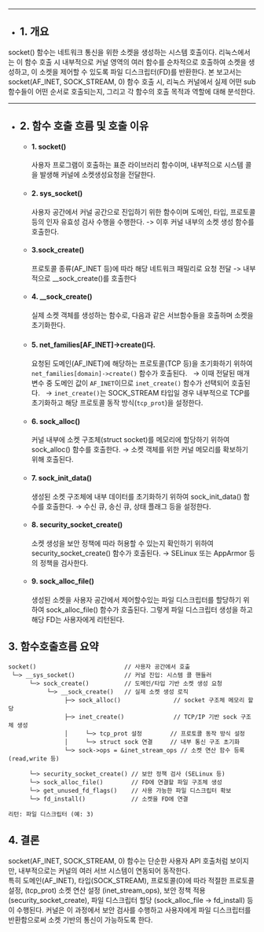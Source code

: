 
---

- ## 1. 개요
socket() 함수는 네트워크 통신을 위한 소켓을 생성하는 시스템 호출이다.
리눅스에서는 이 함수 호출 시 내부적으로 커널 영역의 여러 함수를 순차적으로 호출하여 소켓을 생성하고, 이 소켓을 제어할 수 있도록 파일 디스크립터(FD)를 반환한다.
본 보고서는 socket(AF_INET, SOCK_STREAM, 0) 함수 호출 시, 리눅스 커널에서 실제 어떤 sub 함수들이 어떤 순서로 호출되는지, 그리고 각 함수의 호출 목적과 역할에 대해 분석한다.

---
- ## 2. 함수 호출 흐름 및 호출 이유 
	- #### 1. socket()
		사용자 프로그램이 호출하는 표준 라이브러리 함수이며, 내부적으로 시스템 콜을 발생해 커널에 소켓생성요청을 전달한다.
	- #### 2. sys_socket()
		사용자 공간에서 커널 공간으로 진입하기 위한 함수이며 도메인, 타입, 프로토콜 등의 인자 유효성 검사 수행을 수행한다.
		-> 이후 커널 내부의 소켓 생성 함수를 호출한다.
	- #### 3.sock_create()
		 프로토콜 종류(AF_INET 등)에 따라 해당 네트워크 패밀리로 요청 전달
		 -> 내부적으로 __sock_create()를 호출한다
	- #### 4. \_\_sock_create()
		실제 소켓 객체를 생성하는 함수로, 다음과 같은 서브함수들을 호출하며 소켓을 초기화한다.
	- #### 5. net_families\[AF_INET]->create()다.
		요청된 도메인(AF_INET)에 해당하는 프로토콜(TCP 등)을 초기화하기 위하여 `net_families[domain]->create()` 함수가 호출된다.  
		→ 이때 전달된 매개변수 중 도메인 값이 `AF_INET`이므로 `inet_create()` 함수가 선택되어 호출된다.  
		→ `inet_create()`는 SOCK_STREAM 타입일 경우 내부적으로 TCP를 초기화하고 해당 프로토콜 동작 방식(`tcp_prot`)을 설정한다.
	- #### 6. sock_alloc()
		커널 내부에 소켓 구조체(struct socket)를 메모리에 할당하기 위하여 sock_alloc() 함수를 호출한다.
		→ 소켓 객체를 위한 커널 메모리를 확보하기 위해 호출된다.
	- #### 7. sock_init_data()
		생성된 소켓 구조체에 내부 데이터를 초기화하기 위하여 sock_init_data() 함수를 호출한다.
		→ 수신 큐, 송신 큐, 상태 플래그 등을 설정한다.
	- #### 8.  security_socket_create()
		소켓 생성을 보안 정책에 따라 허용할 수 있는지 확인하기 위하여 security_socket_create() 함수가 호출된다.
		→ SELinux 또는 AppArmor 등의 정책을 검사한다.
	- #### 9. sock_alloc_file()
		생성된 소켓을 사용자 공간에서 제어할수있는 파일 디스크립터를 할당하기 위하여 sock_alloc_file() 함수가 호출된다. 그렇게 파일 디스크립터 생성을 하고 해당 FD는 사용자에게 리턴된다.

## 3. 함수호출흐름 요약

```
socket()                         // 사용자 공간에서 호출
 └─> __sys_socket()              // 커널 진입: 시스템 콜 핸들러
      └─> sock_create()          // 도메인/타입 기반 소켓 생성 요청
           └─> __sock_create()   // 실제 소켓 생성 로직
                ├─> sock_alloc()               // socket 구조체 메모리 할당
                ├─> inet_create()              // TCP/IP 기반 sock 구조체 생성
                │     └─> tcp_prot 설정        // 프로토콜 동작 방식 설정
                │     └─> struct sock 연결     // 내부 통신 구조 초기화
                └─> sock->ops = &inet_stream_ops // 소켓 연산 함수 등록(read,write 등)

      └─> security_socket_create() // 보안 정책 검사 (SELinux 등)
      └─> sock_alloc_file()        // FD에 연결할 파일 구조체 생성
      └─> get_unused_fd_flags()    // 사용 가능한 파일 디스크립터 확보
      └─> fd_install()             // 소켓을 FD에 연결

리턴: 파일 디스크립터 (예: 3)

```


## 4. 결론
socket(AF_INET, SOCK_STREAM, 0) 함수는 단순한 사용자 API 호출처럼 보이지만, 내부적으로는 커널의 여러 서브 시스템이 연동되어 동작한다.  
특히 도메인(AF_INET), 타입(SOCK_STREAM), 프로토콜(0)에 따라 적절한 프로토콜 설정, (tcp_prot) 소켓 연산 설정 (inet_stream_ops), 보안 정책 적용 (security_socket_create), 파일 디스크립터 할당 (sock_alloc_file → fd_install) 등이 수행된다. 커널은 이 과정에서 보안 검사를 수행하고 사용자에게 파일 디스크립터를 반환함으로써 소켓 기반의 통신이 가능하도록 한다.